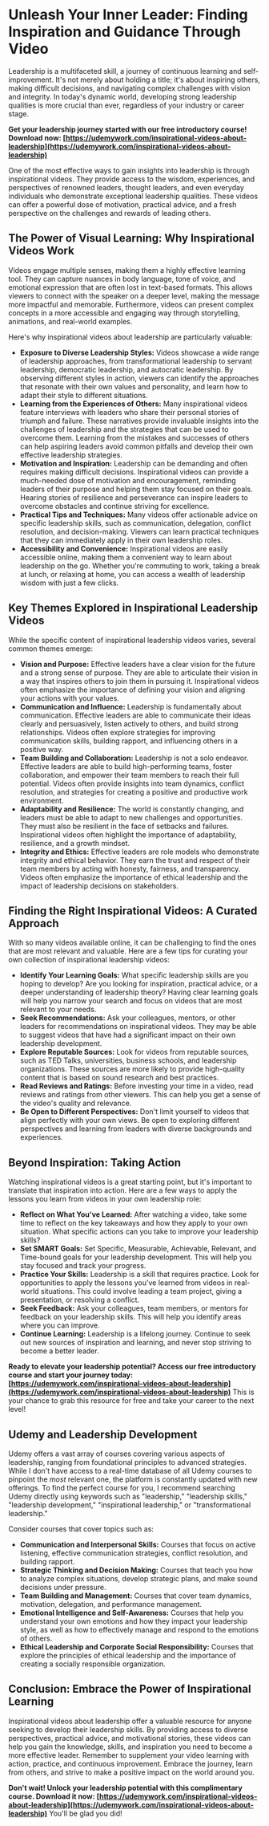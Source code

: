 # Unleash Your Inner Leader: Finding Inspiration and Guidance Through Video

Leadership is a multifaceted skill, a journey of continuous learning and self-improvement. It's not merely about holding a title; it's about inspiring others, making difficult decisions, and navigating complex challenges with vision and integrity.  In today's dynamic world, developing strong leadership qualities is more crucial than ever, regardless of your industry or career stage.

**Get your leadership journey started with our free introductory course! Download now: [https://udemywork.com/inspirational-videos-about-leadership](https://udemywork.com/inspirational-videos-about-leadership)**

One of the most effective ways to gain insights into leadership is through inspirational videos. They provide access to the wisdom, experiences, and perspectives of renowned leaders, thought leaders, and even everyday individuals who demonstrate exceptional leadership qualities.  These videos can offer a powerful dose of motivation, practical advice, and a fresh perspective on the challenges and rewards of leading others.

## The Power of Visual Learning: Why Inspirational Videos Work

Videos engage multiple senses, making them a highly effective learning tool.  They can capture nuances in body language, tone of voice, and emotional expression that are often lost in text-based formats.  This allows viewers to connect with the speaker on a deeper level, making the message more impactful and memorable.  Furthermore, videos can present complex concepts in a more accessible and engaging way through storytelling, animations, and real-world examples.

Here's why inspirational videos about leadership are particularly valuable:

*   **Exposure to Diverse Leadership Styles:** Videos showcase a wide range of leadership approaches, from transformational leadership to servant leadership, democratic leadership, and autocratic leadership. By observing different styles in action, viewers can identify the approaches that resonate with their own values and personality, and learn how to adapt their style to different situations.
*   **Learning from the Experiences of Others:**  Many inspirational videos feature interviews with leaders who share their personal stories of triumph and failure.  These narratives provide invaluable insights into the challenges of leadership and the strategies that can be used to overcome them. Learning from the mistakes and successes of others can help aspiring leaders avoid common pitfalls and develop their own effective leadership strategies.
*   **Motivation and Inspiration:** Leadership can be demanding and often requires making difficult decisions. Inspirational videos can provide a much-needed dose of motivation and encouragement, reminding leaders of their purpose and helping them stay focused on their goals.  Hearing stories of resilience and perseverance can inspire leaders to overcome obstacles and continue striving for excellence.
*   **Practical Tips and Techniques:** Many videos offer actionable advice on specific leadership skills, such as communication, delegation, conflict resolution, and decision-making.  Viewers can learn practical techniques that they can immediately apply in their own leadership roles.
*   **Accessibility and Convenience:**  Inspirational videos are easily accessible online, making them a convenient way to learn about leadership on the go.  Whether you're commuting to work, taking a break at lunch, or relaxing at home, you can access a wealth of leadership wisdom with just a few clicks.

## Key Themes Explored in Inspirational Leadership Videos

While the specific content of inspirational leadership videos varies, several common themes emerge:

*   **Vision and Purpose:**  Effective leaders have a clear vision for the future and a strong sense of purpose. They are able to articulate their vision in a way that inspires others to join them in pursuing it. Inspirational videos often emphasize the importance of defining your vision and aligning your actions with your values.
*   **Communication and Influence:**  Leadership is fundamentally about communication. Effective leaders are able to communicate their ideas clearly and persuasively, listen actively to others, and build strong relationships.  Videos often explore strategies for improving communication skills, building rapport, and influencing others in a positive way.
*   **Team Building and Collaboration:**  Leadership is not a solo endeavor. Effective leaders are able to build high-performing teams, foster collaboration, and empower their team members to reach their full potential.  Videos often provide insights into team dynamics, conflict resolution, and strategies for creating a positive and productive work environment.
*   **Adaptability and Resilience:**  The world is constantly changing, and leaders must be able to adapt to new challenges and opportunities. They must also be resilient in the face of setbacks and failures. Inspirational videos often highlight the importance of adaptability, resilience, and a growth mindset.
*   **Integrity and Ethics:**  Effective leaders are role models who demonstrate integrity and ethical behavior. They earn the trust and respect of their team members by acting with honesty, fairness, and transparency. Videos often emphasize the importance of ethical leadership and the impact of leadership decisions on stakeholders.

## Finding the Right Inspirational Videos: A Curated Approach

With so many videos available online, it can be challenging to find the ones that are most relevant and valuable. Here are a few tips for curating your own collection of inspirational leadership videos:

*   **Identify Your Learning Goals:** What specific leadership skills are you hoping to develop? Are you looking for inspiration, practical advice, or a deeper understanding of leadership theory?  Having clear learning goals will help you narrow your search and focus on videos that are most relevant to your needs.
*   **Seek Recommendations:** Ask your colleagues, mentors, or other leaders for recommendations on inspirational videos. They may be able to suggest videos that have had a significant impact on their own leadership development.
*   **Explore Reputable Sources:** Look for videos from reputable sources, such as TED Talks, universities, business schools, and leadership organizations. These sources are more likely to provide high-quality content that is based on sound research and best practices.
*   **Read Reviews and Ratings:** Before investing your time in a video, read reviews and ratings from other viewers. This can help you get a sense of the video's quality and relevance.
*   **Be Open to Different Perspectives:** Don't limit yourself to videos that align perfectly with your own views. Be open to exploring different perspectives and learning from leaders with diverse backgrounds and experiences.

## Beyond Inspiration: Taking Action

Watching inspirational videos is a great starting point, but it's important to translate that inspiration into action. Here are a few ways to apply the lessons you learn from videos in your own leadership role:

*   **Reflect on What You've Learned:** After watching a video, take some time to reflect on the key takeaways and how they apply to your own situation. What specific actions can you take to improve your leadership skills?
*   **Set SMART Goals:** Set Specific, Measurable, Achievable, Relevant, and Time-bound goals for your leadership development. This will help you stay focused and track your progress.
*   **Practice Your Skills:** Leadership is a skill that requires practice. Look for opportunities to apply the lessons you've learned from videos in real-world situations. This could involve leading a team project, giving a presentation, or resolving a conflict.
*   **Seek Feedback:** Ask your colleagues, team members, or mentors for feedback on your leadership skills. This will help you identify areas where you can improve.
*   **Continue Learning:** Leadership is a lifelong journey. Continue to seek out new sources of inspiration and learning, and never stop striving to become a better leader.

**Ready to elevate your leadership potential? Access our free introductory course and start your journey today: [https://udemywork.com/inspirational-videos-about-leadership](https://udemywork.com/inspirational-videos-about-leadership)** This is your chance to grab this resource for free and take your career to the next level!

## Udemy and Leadership Development

Udemy offers a vast array of courses covering various aspects of leadership, ranging from foundational principles to advanced strategies. While I don't have access to a real-time database of all Udemy courses to pinpoint the *most* relevant one, the platform is constantly updated with new offerings. To find the perfect course for you, I recommend searching Udemy directly using keywords such as "leadership," "leadership skills," "leadership development," "inspirational leadership," or "transformational leadership."

Consider courses that cover topics such as:

*   **Communication and Interpersonal Skills:** Courses that focus on active listening, effective communication strategies, conflict resolution, and building rapport.
*   **Strategic Thinking and Decision Making:** Courses that teach you how to analyze complex situations, develop strategic plans, and make sound decisions under pressure.
*   **Team Building and Management:** Courses that cover team dynamics, motivation, delegation, and performance management.
*   **Emotional Intelligence and Self-Awareness:** Courses that help you understand your own emotions and how they impact your leadership style, as well as how to effectively manage and respond to the emotions of others.
*   **Ethical Leadership and Corporate Social Responsibility:** Courses that explore the principles of ethical leadership and the importance of creating a socially responsible organization.

## Conclusion: Embrace the Power of Inspirational Learning

Inspirational videos about leadership offer a valuable resource for anyone seeking to develop their leadership skills. By providing access to diverse perspectives, practical advice, and motivational stories, these videos can help you gain the knowledge, skills, and inspiration you need to become a more effective leader.  Remember to supplement your video learning with action, practice, and continuous improvement.  Embrace the journey, learn from others, and strive to make a positive impact on the world around you.

**Don't wait! Unlock your leadership potential with this complimentary course. Download it now: [https://udemywork.com/inspirational-videos-about-leadership](https://udemywork.com/inspirational-videos-about-leadership)** You'll be glad you did!
